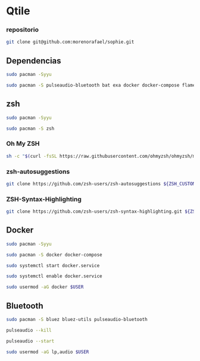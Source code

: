 # Qtile

### repositorio

```sh
git clone git@github.com:morenorafael/sophie.git
```

## Dependencias

```sh
sudo pacman -Syyu
```

```sh
sudo pacman -S pulseaudio-bluetooth bat exa docker docker-compose flameshot bluez bluez-utils nodejs npm neovim python-neovim ttf-ubuntu-mono-nerd ttf-font-awesome zip unzip neofetch zsh git firefox
```

## zsh

```sh
sudo pacman -Syyu
```

```sh
sudo pacman -S zsh
```

### Oh My ZSH

```sh
sh -c "$(curl -fsSL https://raw.githubusercontent.com/ohmyzsh/ohmyzsh/master/tools/install.sh)"
```

### zsh-autosuggestions

```sh
git clone https://github.com/zsh-users/zsh-autosuggestions ${ZSH_CUSTOM:-~/.oh-my-zsh/custom}/plugins/zsh-autosuggestions
```

### ZSH-Syntax-Highlighting

```sh
git clone https://github.com/zsh-users/zsh-syntax-highlighting.git ${ZSH_CUSTOM:-~/.oh-my-zsh/custom}/plugins/zsh-syntax-highlighting
```

## Docker

```sh
sudo pacman -Syyu
```

```sh
sudo pacman -S docker docker-compose
```

```sh
sudo systemctl start docker.service
```

```sh
sudo systemctl enable docker.service
```

```sh
sudo usermod -aG docker $USER
```

## Bluetooth

```sh
sudo pacman -S bluez bluez-utils pulseaudio-bluetooth
```

```sh
pulseaudio --kill
```

```sh
pulseaudio --start
```

```sh
sudo usermod -aG lp,audio $USER
```
